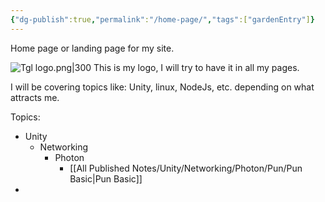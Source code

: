 ```yaml
---
{"dg-publish":true,"permalink":"/home-page/","tags":["gardenEntry"]}
---
```



Home page or landing page for my site.

![Tgl logo.png|300](/img/user/Images/Logo/Tgl%20logo.png)
This is my logo, I will try to have it in all my pages.

 I will be covering topics like: Unity, linux, NodeJs, etc. depending on what attracts me.

Topics:
- Unity
	- Networking
		- Photon
			- [[All Published Notes/Unity/Networking/Photon/Pun/Pun Basic\|Pun Basic]]
- 